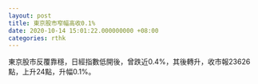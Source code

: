 ```yaml
---
layout: post
title: 東京股市窄幅高收0.1%
date: 2020-10-14 15:01:22.000000000 +08:00
categories: rthk
---
```


東京股市反覆靠穩，日經指數低開後，曾跌近0.4%，其後轉升，收市報23626點，上升24點，升幅0.1%。
